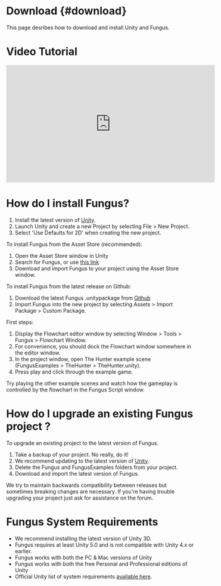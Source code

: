 # Download {#download}

This page desribes how to download and install Unity and Fungus.

# Video Tutorial 

<iframe width="560" height="315" src="https://www.youtube.com/embed/BQRdRz9Q5VY" frameborder="0" allowfullscreen></iframe>

# How do I install Fungus?

1. Install the latest version of [Unity](http://unity3D.com/get-unity).
3. Launch Unity and create a new Project by selecting File > New Project.
4. Select 'Use Defaults for 2D' when creating the new project.

To install Fungus from the Asset Store (recommended):

1. Open the Asset Store window in Unity
2. Search for Fungus, or use [this link](http://u3d.as/f0T)
3. Download and import Fungus to your project using the Asset Store window.

To install Fungus from the latest release on Github:

1. Download the latest Fungus .unitypackage from [Github](https://github.com/FungusGames/Fungus/releases/latest)
2. Import Fungus into the new project by selecting Assets > Import Package > Custom Package.

First steps:

1. Display the Flowchart editor window by selecting Window > Tools > Fungus > Flowchart Window.
2. For convenience, you should dock the Flowchart window somewhere in the editor window.
3. In the project window, open The Hunter example scene (FungusExamples > TheHunter > TheHunter.unity). 
4. Press play and click through the example game.

Try playing the other example scenes and watch how the gameplay is controlled by the flowchart in the Fungus Script window.

# How do I upgrade an existing Fungus project ?

To upgrade an existing project to the latest version of Fungus.

1. Take a backup of your project. No really, do it!
2. We recommend updating to the latest version of [Unity](http://unity3D.com/get-unity).
3. Delete the Fungus and FungusExamples folders from your project.
4. Download and import the latest version of Fungus.

We try to maintain backwards compatibility between releases but sometimes breaking changes are necessary. If you're having trouble upgrading your project just ask for assistance on the forum.

# Fungus System Requirements

- We recommend installing the latest version of Unity 3D.
- Fungus requires at least Unity 5.0 and is not compatible with Unity 4.x or earlier.
- Fungus works with both the PC & Mac versions of Unity
- Fungus works with both the free Personal and Professional editions of Unity
- Official Unity list of system requirements [available here](http://unity3d.com/unity/system-requirements).